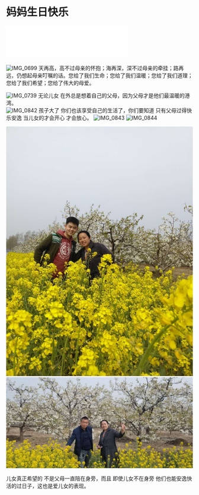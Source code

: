 
# 妈妈生日快乐

<iframe frameborder="no" border="0" marginwidth="0" marginheight="0" width=330 height=86 src="//music.163.com/outchain/player?type=2&id=1474598888&auto=1&height=66"></iframe>

![IMG_0699](https://user-images.githubusercontent.com/14998115/215938678-f19b3b85-3717-4473-badc-f111f3063fd6.jpg)
天再高，高不过母亲的怀抱；海再深，深不过母亲的牵挂；路再远，仍想起母亲叮嘱的话。您给了我们生命；您给了我们温暖；您给了我们道理；您给了我们希望；您给了伟大的母爱。

![IMG_0739](https://user-images.githubusercontent.com/14998115/215938685-85256c8a-16ef-4566-92fa-9bdf5ffe6587.JPG)
无论儿女 在外总是想着自己的父母，因为父母才是他们最温暖的港湾。  
![IMG_0842](https://user-images.githubusercontent.com/14998115/215938692-e231596a-8921-4b04-bb21-a8c5c69a0a3f.JPG)
 孩子大了 你们也该享受自己的生活了，你们要知道 只有父母过得快乐安逸 当儿女的才会开心 才会放心。
![IMG_0843](https://user-images.githubusercontent.com/14998115/215938700-a884a8dd-f13f-4e7f-913b-677786b3c142.JPG)
![IMG_0844](https://user-images.githubusercontent.com/14998115/215938704-3d9ccbae-780b-4ace-b647-67764bbfb3b8.JPG)

 
     
![](./app/WechatIMG517.jpeg)
![](./app/WechatIMG518.jpeg)

儿女真正希望的 不是父母一直陪在身旁，而且 即使儿女不在身旁 他们也能安逸快活的过日子，这也是爱儿女的表现。



